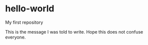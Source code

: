 # hello-world
My first repository

This is the message I was told to write.
Hope this does not confuse everyone.
